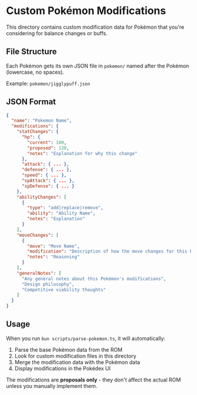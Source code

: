 # Custom Pokémon Modifications

This directory contains custom modification data for Pokémon that you're considering for balance changes or buffs.

## File Structure

Each Pokémon gets its own JSON file in `pokemon/` named after the Pokémon (lowercase, no spaces).

Example: `pokemon/jigglypuff.json`

## JSON Format

```json
{
  "name": "Pokemon Name",
  "modifications": {
    "statChanges": {
      "hp": {
        "current": 100,
        "proposed": 120,
        "notes": "Explanation for why this change"
      },
      "attack": { ... },
      "defense": { ... },
      "speed": { ... },
      "spAttack": { ... },
      "spDefense": { ... }
    },
    "abilityChanges": [
      {
        "type": "add|replace|remove",
        "ability": "Ability Name",
        "notes": "Explanation"
      }
    ],
    "moveChanges": [
      {
        "move": "Move Name",
        "modification": "Description of how the move changes for this Pokémon",
        "notes": "Reasoning"
      }
    ],
    "generalNotes": [
      "Any general notes about this Pokémon's modifications",
      "Design philosophy",
      "Competitive viability thoughts"
    ]
  }
}
```

## Usage

When you run `bun scripts/parse-pokemon.ts`, it will automatically:
1. Parse the base Pokémon data from the ROM
2. Look for custom modification files in this directory
3. Merge the modification data with the Pokémon data
4. Display modifications in the Pokédex UI

The modifications are **proposals only** - they don't affect the actual ROM unless you manually implement them.